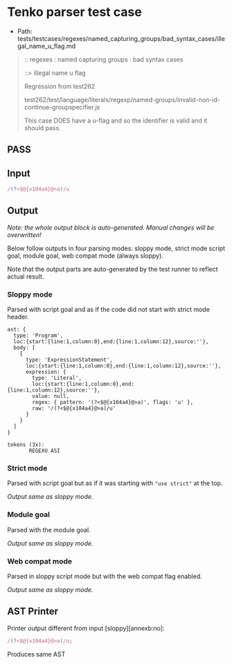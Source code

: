 # Tenko parser test case

- Path: tests/testcases/regexes/named_capturing_groups/bad_syntax_cases/illegal_name_u_flag.md

> :: regexes : named capturing groups : bad syntax cases
>
> ::> illegal name u flag
>
> Regression from test262
>
> test262/test/language/literals/regexp/named-groups/invalid-non-id-continue-groupspecifier.js
>
> This case DOES have a u-flag and so the identifier is valid and it should pass.

## PASS

## Input

`````js
/(?<$@{x104a4}@>a)/u
`````

## Output

_Note: the whole output block is auto-generated. Manual changes will be overwritten!_

Below follow outputs in four parsing modes: sloppy mode, strict mode script goal, module goal, web compat mode (always sloppy).

Note that the output parts are auto-generated by the test runner to reflect actual result.

### Sloppy mode

Parsed with script goal and as if the code did not start with strict mode header.

`````
ast: {
  type: 'Program',
  loc:{start:{line:1,column:0},end:{line:1,column:12},source:''},
  body: [
    {
      type: 'ExpressionStatement',
      loc:{start:{line:1,column:0},end:{line:1,column:12},source:''},
      expression: {
        type: 'Literal',
        loc:{start:{line:1,column:0},end:{line:1,column:12},source:''},
        value: null,
        regex: { pattern: '(?<$@{x104a4}@>a)', flags: 'u' },
        raw: '/(?<$@{x104a4}@>a)/u'
      }
    }
  ]
}

tokens (3x):
       REGEXU ASI
`````

### Strict mode

Parsed with script goal but as if it was starting with `"use strict"` at the top.

_Output same as sloppy mode._

### Module goal

Parsed with the module goal.

_Output same as sloppy mode._

### Web compat mode

Parsed in sloppy script mode but with the web compat flag enabled.

_Output same as sloppy mode._

## AST Printer

Printer output different from input [sloppy][annexb:no]:

````js
/(?<$@{x104a4}@>a)/u;
````

Produces same AST
